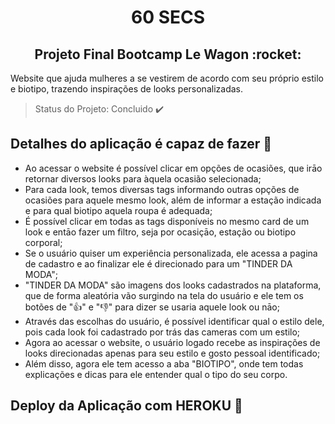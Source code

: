 <h1 align="center"> 60 SECS </h1>
<h2 align="center"> Projeto Final Bootcamp Le Wagon :rocket: </h2>

Website que ajuda mulheres a se vestirem de acordo com seu próprio estilo e biotipo, trazendo inspirações de looks personalizadas.


> Status do Projeto: Concluido :heavy_check_mark:


## Detalhes do aplicação é capaz de fazer :checkered_flag:

- Ao acessar o website é possível clicar em opções de ocasiões, que irāo retornar diversos looks para àquela ocasião selecionada;
- Para cada look, temos diversas tags informando outras opções de ocasiões para aquele mesmo look, além de informar a estação indicada e para qual biotipo aquela roupa é adequada;
- É possível clicar em todas as tags disponíveis no mesmo card de um look e entāo fazer um filtro, seja por ocasiçāo, estação ou biotipo corporal;
- Se o usuário quiser um experiência personalizada, ele acessa a pagina de cadastro e ao finalizar ele é direcionado para um "TINDER DA MODA";
- "TINDER DA MODA" são imagens dos looks cadastrados na plataforma, que de forma aleatória vão surgindo na tela do usuário e ele tem os botões de ":thumbsup:" e ":thumbsdown:" para dizer se usaria aquele look ou nāo;
- Através das escolhas do usuário, é possível identificar qual o estilo dele, pois cada look foi cadastrado por trás das cameras com um estilo;
- Agora ao acessar o website, o usuário logado recebe as inspirações de looks direcionadas apenas para seu estilo e gosto pessoal identificado;
- Além disso, agora ele tem acesso a aba "BIOTIPO", onde tem todas explicações e dicas para ele entender qual o tipo do seu corpo.


## Deploy da Aplicação com HEROKU :dash:

>
